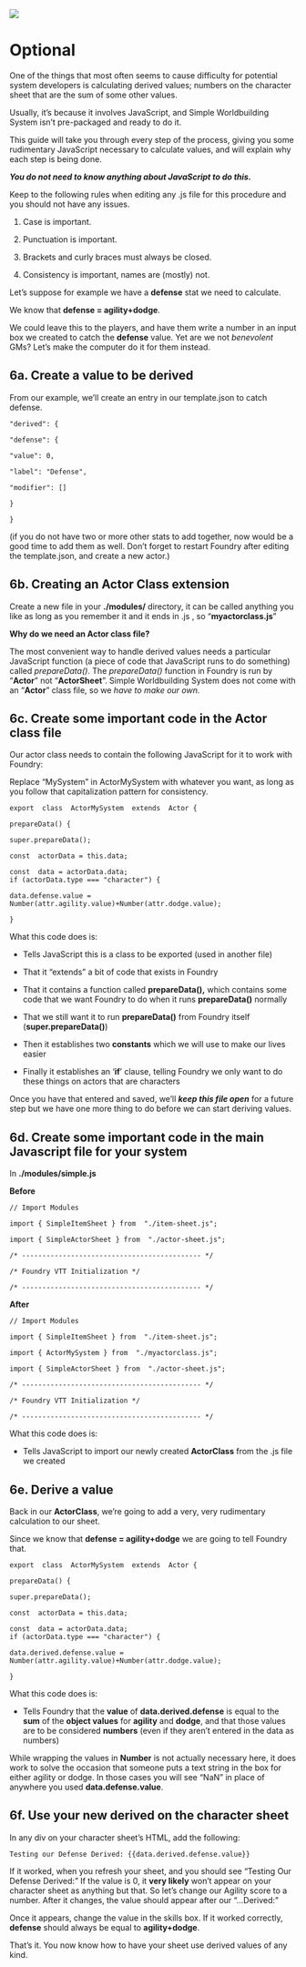 ---
---

![](https://lh6.googleusercontent.com/1UfbCbWz54rZXds2llYZn0ebmut4mSwjCdqwpkHoJf4LIex2pdeE1Ao24vR1z9S4O3n7-uatgsmN5oBKaQZrdt9qnKH5rCYICBYpew1abnkZn52H4EPZRkcN4XBE6Uhhsex-gKp4)

# Optional  

One of the things that most often seems to cause difficulty for potential system developers is calculating derived values; numbers on the character sheet that are the sum of some other values.

  

Usually, it’s because it involves JavaScript, and Simple Worldbuilding System isn’t pre-packaged and ready to do it.

  

This guide will take you through every step of the process, giving you some rudimentary JavaScript necessary to calculate values, and will explain why each step is being done.

  

***You do not need to know anything about JavaScript to do this.***

  

Keep to the following rules when editing any .js file for this procedure and you should not have any issues.

1.  Case is important.
    
2.  Punctuation is important.
    
3.  Brackets and curly braces must always be closed.
    
4.  Consistency is important, names are (mostly) not.
    

  

Let’s suppose for example we have a **defense** stat we need to calculate.

  

We know that **defense = agility+dodge**.

  

We could leave this to the players, and have them write a number in an input box we created to catch the **defense** value. Yet are we not *benevolent* GMs? Let’s make the computer do it for them instead.

## 6a. Create a value to be derived

From our example, we’ll create an entry in our template.json to catch defense.

    "derived": {
    
    "defense": {
    
    "value": 0,
    
    "label": "Defense",
    
    "modifier": []
    
    }
    
    }
    
      

(if you do not have two or more other stats to add together, now would be a good time to add them as well. Don’t forget to restart Foundry after editing the template.json, and create a new actor.)

  

## 6b. Creating an Actor Class extension

  

Create a new file in your **./modules/** directory, it can be called anything you like as long as you remember it and it ends in .js , so “**myactorclass.js**”

  

**Why do we need an Actor class file?**

The most convenient way to handle derived values needs a particular JavaScript function (a piece of code that JavaScript runs to do something) called *prepareData()*. The *prepareData()* function in Foundry is run by “**Actor**” not “**ActorSheet**”. Simple Worldbuilding System does not come with an “**Actor**” class file, so we *have to make our own.*

  

## 6c. Create some important code in the Actor class file

  

Our actor class needs to contain the following JavaScript for it to work with Foundry:

  

Replace “MySystem” in ActorMySystem with whatever you want, as long as you follow that capitalization pattern for consistency.

    export  class  ActorMySystem  extends  Actor {
    
    prepareData() {
    
    super.prepareData();
    
    const  actorData = this.data;
    
    const  data = actorData.data;  
    if (actorData.type === "character") {
    
    data.defense.value = Number(attr.agility.value)+Number(attr.dodge.value);
    
    }
    
      

What this code does is:  
  

-   Tells JavaScript this is a class to be exported (used in another file)
    
-   That it “extends” a bit of code that exists in Foundry
    
-   That it contains a function called **prepareData(),** which contains some code that we want Foundry to do when it runs **prepareData()** normally
    
-   That we still want it to run **prepareData()** from Foundry itself (**super.prepareData()**)
    
-   Then it establishes two **constants** which we will use to make our lives easier
    
-   Finally it establishes an ‘**if**’ clause, telling Foundry we only want to do these things on actors that are characters
    

  

Once you have that entered and saved, we’ll ***keep this file open*** for a future step but we have one more thing to do before we can start deriving values.

  

## 6d. Create some important code in the main Javascript file for your system

  

In **./modules/simple.js**

  

**Before**

    // Import Modules
    
    import { SimpleItemSheet } from  "./item-sheet.js";
    
    import { SimpleActorSheet } from  "./actor-sheet.js";
    
    /* -------------------------------------------- */
    
    /* Foundry VTT Initialization */
    
    /* -------------------------------------------- */

  

**After**

    // Import Modules
    
    import { SimpleItemSheet } from  "./item-sheet.js";
    
    import { ActorMySystem } from  "./myactorclass.js";
    
    import { SimpleActorSheet } from  "./actor-sheet.js";
    
    /* -------------------------------------------- */
    
    /* Foundry VTT Initialization */
    
    /* -------------------------------------------- */
    
      

What this code does is:  
  

-   Tells JavaScript to import our newly created **ActorClass** from the .js file we created
    

  
  
  

## 6e. Derive a value

  

Back in our **ActorClass**, we’re going to add a very, very rudimentary calculation to our sheet.

  
Since we know that **defense = agility+dodge** we are going to tell Foundry that.

  

    export  class  ActorMySystem  extends  Actor {
    
    prepareData() {
    
    super.prepareData();
    
    const  actorData = this.data;
    
    const  data = actorData.data;  
    if (actorData.type === "character") {
    
    data.derived.defense.value = Number(attr.agility.value)+Number(attr.dodge.value);
    
    }

  

What this code does is:  
  

-   Tells Foundry that the **value** of **data.derived.defense** is equal to the **sum** of the **object values** for **agility** and **dodge**, and that those values are to be considered **numbers** (even if they aren’t entered in the data as numbers)
    

  

While wrapping the values in **Number** is not actually necessary here, it does work to solve the occasion that someone puts a text string in the box for either agility or dodge. In those cases you will see “NaN” in place of anywhere you used **data.defense.value**.

  

## 6f. Use your new derived on the character sheet

  

In any div on your character sheet’s HTML, add the following:

  

    Testing our Defense Derived: {{data.derived.defense.value}}
    
      

If it worked, when you refresh your sheet, and you should see “Testing Our Defense Derived:” If the value is 0, it **very likely** won’t appear on your character sheet as anything but that. So let’s change our Agility score to a number. After it changes, the value should appear after our “...Derived:”

  

Once it appears, change the value in the skills box. If it worked correctly, **defense** should always be equal to **agility+dodge**.

  
That’s it. You now know how to have your sheet use derived values of any kind.
